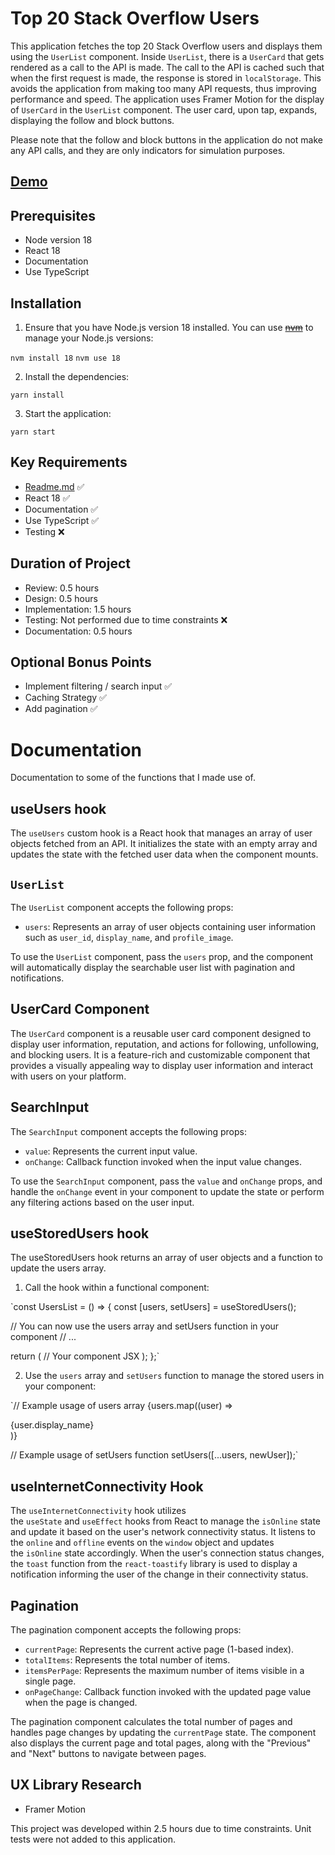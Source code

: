 # **Top 20 Stack Overflow Users**

This application fetches the top 20 Stack Overflow users and displays them using the `UserList` component. Inside `UserList`, there is a `UserCard` that gets rendered as a call to the API is made. The call to the API is cached such that when the first request is made, the response is stored in `localStorage`. This avoids the application from making too many API requests, thus improving performance and speed. The application uses Framer Motion for the display of `UserCard` in the `UserList` component. The user card, upon tap, expands, displaying the follow and block buttons.

Please note that the follow and block buttons in the application do not make any API calls, and they are only indicators for simulation purposes.


##  [Demo](https:stackoverflow-top-20.vercel.com)
## **Prerequisites**

- Node version 18
- React 18
- Documentation
- Use TypeScript

## **Installation**

1. Ensure that you have Node.js version 18 installed. You can use ~~[nvm](https://github.com/nvm-sh/nvm)~~ to manage your Node.js versions:

`nvm install 18`
`nvm use 18`

2. Install the dependencies:

`yarn install`

3. Start the application:

`yarn start`

## **Key Requirements**

- [Readme.md](http://Readme.md) ✅
- React 18 ✅
- Documentation ✅
- Use TypeScript ✅
- Testing ❌

## **Duration of Project**

- Review: 0.5 hours
- Design: 0.5 hours
- Implementation: 1.5 hours
- Testing: Not performed due to time constraints ❌
- Documentation: 0.5 hours

## **Optional Bonus Points**

- Implement filtering / search input ✅
- Caching Strategy ✅
- Add pagination ✅

# Documentation

Documentation to some of the functions that I made use of.

## useUsers hook

The `useUsers` custom hook is a React hook that manages an array of user objects fetched from an API. It initializes the state with an empty array and updates the state with the fetched user data when the component mounts.

## `UserList`

The `UserList` component accepts the following props:

- `users`: Represents an array of user objects containing user information such as `user_id`, `display_name`, and `profile_image`.

To use the `UserList` component, pass the `users` prop, and the component will automatically display the searchable user list with pagination and notifications.

## UserCard **Component**

The `UserCard` component is a reusable user card component designed to display user information, reputation, and actions for following, unfollowing, and blocking users. It is a feature-rich and customizable component that provides a visually appealing way to display user information and interact with users on your platform.

## SearchInput

The `SearchInput` component accepts the following props:

- `value`: Represents the current input value.
- `onChange`: Callback function invoked when the input value changes.

To use the `SearchInput` component, pass the `value` and `onChange` props, and handle the `onChange` event in your component to update the state or perform any filtering actions based on the user input.

## useStoredUsers hook

The useStoredUsers hook returns an array of user objects and a function to update the users array.

1. Call the hook within a functional component:

`const UsersList = () => {
  const [users, setUsers] = useStoredUsers();

  // You can now use the users array and setUsers function in your component
  // ...

  return (
    // Your component JSX
  );
};`

2. Use the `users` array and `setUsers` function to manage the stored users in your component:

`// Example usage of users array
{users.map((user) => <div key={user.user_id}>{user.display_name}</div>)}

// Example usage of setUsers function
setUsers([...users, newUser]);`

## useInternetConnectivity Hook

The `useInternetConnectivity` hook utilizes the `useState` and `useEffect` hooks from React to manage the `isOnline` state and update it based on the user's network connectivity status. It listens to the `online` and `offline` events on the `window` object and updates the `isOnline` state accordingly. When the user's connection status changes, the `toast` function from the `react-toastify` library is used to display a notification informing the user of the change in their connectivity status.

## **Pagination**

The pagination component accepts the following props:

- `currentPage`: Represents the current active page (1-based index).
- `totalItems`: Represents the total number of items.
- `itemsPerPage`: Represents the maximum number of items visible in a single page.
- `onPageChange`: Callback function invoked with the updated page value when the page is changed.

The pagination component calculates the total number of pages and handles page changes by updating the `currentPage` state. The component also displays the current page and total pages, along with the "Previous" and "Next" buttons to navigate between pages.

## **UX Library Research**

- Framer Motion

This project was developed within 2.5 hours due to time constraints. Unit tests were not added to this application.
